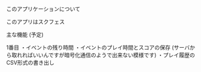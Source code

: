 このアプリケーションについて

このアプリはスクフェス

主な機能 (予定)

1番目
・イベントの残り時間
・イベントのプレイ時間とスコアの保存
(サーバから取れればいいんですが暗号化通信のようで出来ない模様です)
・プレイ履歴のCSV形式の書き出し



